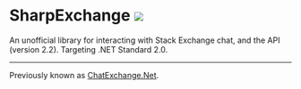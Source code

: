 # SharpExchange [![](https://img.shields.io/badge/NuGet-1.0-brightgreen.svg)](https://www.nuget.org/packages/SharpExchange)

An unofficial library for interacting with Stack Exchange chat, and the API (version 2.2). Targeting .NET Standard 2.0.
 
---

Previously known as [ChatExchange.Net](https://github.com/ArcticEcho/ChatExchange.Net).
